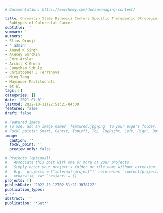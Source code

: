 ```yaml
---
# Documentation: https://wowchemy.com/docs/managing-content/

title: Chromatin State Dynamics Confers Specific Therapeutic Strategies in Enhancer
  Subtypes of Colorectal Cancer
subtitle: ''
summary: ''
authors:
- Elias Orouji
- ' admin'
- Anand K Singh
- Alexey Sorokin
- Emre Arslan
- Archit K Ghosh
- Jonathan Schulz
- Christopher J Terranova
- Ming Tang
- Mayinuer Maitituoheti
- et al
tags: []
categories: []
date: '2021-01-01'
lastmod: 2022-10-11T22:51:21-04:00
featured: false
draft: false

# Featured image
# To use, add an image named `featured.jpg/png` to your page's folder.
# Focal points: Smart, Center, TopLeft, Top, TopRight, Left, Right, BottomLeft, Bottom, BottomRight.
image:
  caption: ''
  focal_point: ''
  preview_only: false

# Projects (optional).
#   Associate this post with one or more of your projects.
#   Simply enter your project's folder or file name without extension.
#   E.g. `projects = ["internal-project"]` references `content/project/deep-learning/index.md`.
#   Otherwise, set `projects = []`.
projects: []
publishDate: '2022-10-12T02:51:21.307812Z'
publication_types:
- '2'
abstract: ''
publication: '*Gut*'
---
```

